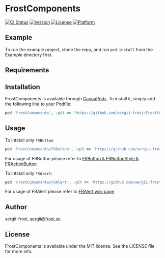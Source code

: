 # FrostComponents

[![CI Status](http://img.shields.io/travis/sergii-frost/FrostComponents.svg?style=flat)](https://travis-ci.org/sergii-frost/FrostComponents)
[![Version](https://img.shields.io/cocoapods/v/FrostComponents.svg?style=flat)](http://cocoapods.org/pods/FrostComponents)
[![License](https://img.shields.io/cocoapods/l/FrostComponents.svg?style=flat)](http://cocoapods.org/pods/FrostComponents)
[![Platform](https://img.shields.io/cocoapods/p/FrostComponents.svg?style=flat)](http://cocoapods.org/pods/FrostComponents)

## Example

To run the example project, clone the repo, and run `pod install` from the Example directory first.

## Requirements

## Installation

FrostComponents is available through [CocoaPods](http://cocoapods.org). To install
it, simply add the following line to your Podfile:

```ruby
pod 'FrostComponents', :git => 'https://github.com/sergii-frost/FrostComponents.git', :tag => '0.2.0'
```

## Usage

To intstall only `FRButton`:
```ruby
pod 'FrostComponents/FRButton', :git => 'https://github.com/sergii-frost/FrostComponents.git', :tag => '0.2.0'
```

For usage of FRButton please refer to [FRButton & FRButtonStyle & FRActionButton](https://github.com/sergii-frost/FrostComponents/wiki/FRButton-&-FRButtonStyle-&-FRActionButton)

To intstall only `FRAlert`:
```ruby
pod 'FrostComponents/FRAlert', :git => 'https://github.com/sergii-frost/FrostComponents.git', :tag => '0.2.0'
```
For usage of FRAlert please refer to [FRAlert wiki page](https://github.com/sergii-frost/FrostComponents/wiki/FRAlert)



## Author

sergii-frost, sergii@frost.se

## License

FrostComponents is available under the MIT license. See the LICENSE file for more info.
